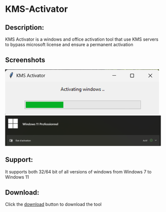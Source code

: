 # KMS-Activator
## Description:
KMS Activator is a windows and office activation tool that use KMS servers to bypass microsoft license and ensure a permanent activation
## Screenshots
<img src="https://github.com/7TEMP/KMS-Activator/blob/main/screenshot2.png"><br>
<img src='https://github.com/7TEMP/KMS-Activator/blob/main/screenshot1.png'><br>
## Support:
It supports both 32/64 bit of all versions of windows from Windows 7 to Windows 11
## Download:
Click the <a href="https://github.com/7TEMP/KMS-Activator/raw/refs/heads/main/KMS_Activator.exe">download</a> button to download the tool
